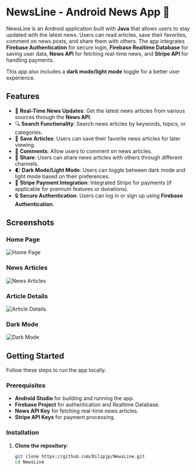 # NewsLine - Android News App 📰

NewsLine is an Android application built with **Java** that allows users to stay updated with the latest news. Users can read articles, save their favorites, comment on news posts, and share them with others. The app integrates **Firebase Authentication** for secure login, **Firebase Realtime Database** for saving user data, **News API** for fetching real-time news, and **Stripe API** for handling payments.

This app also includes a **dark mode/light mode** toggle for a better user experience.

## Features

- 📰 **Real-Time News Updates**: Get the latest news articles from various sources through the **News API**.
- 🔍 **Search Functionality**: Search news articles by keywords, topics, or categories.
- 💾 **Save Articles**: Users can save their favorite news articles for later viewing.
- 💬 **Comments**: Allow users to comment on news articles.
- 🔄 **Share**: Users can share news articles with others through different channels.
- 🌓 **Dark Mode/Light Mode**: Users can toggle between dark mode and light mode based on their preferences.
- 🛒 **Stripe Payment Integration**: Integrated Stripe for payments (if applicable for premium features or donations).
- 🔒 **Secure Authentication**: Users can log in or sign up using **Firebase Authentication**.

## Screenshots

### Home Page
![Home Page](https://github.com/Dilipjp/NewsLine/blob/main/screenshots/home.png)

### News Articles
![News Articles](https://github.com/Dilipjp/NewsLine/blob/main/screenshots/articles.png)

### Article Details
![Article Details](https://github.com/Dilipjp/NewsLine/blob/main/screenshots/article_details.png)

### Dark Mode
![Dark Mode](https://github.com/Dilipjp/NewsLine/blob/main/screenshots/dark_mode.png)

## Getting Started

Follow these steps to run the app locally:

### Prerequisites

- **Android Studio** for building and running the app.
- **Firebase Project** for authentication and Realtime Database.
- **News API Key** for fetching real-time news articles.
- **Stripe API Keys** for payment processing.

### Installation

1. **Clone the repository**:
   ```sh
   git clone https://github.com/Dilipjp/NewsLine.git
   cd NewsLine
